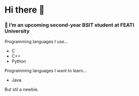 # Hi there 👋

### 📝 I’m an upcoming second-year BSIT student at FEATI University
Programming languages I use...
- C
- C++
- Python

Programming languages I want to learn...
- Java


But stil a newbie.


